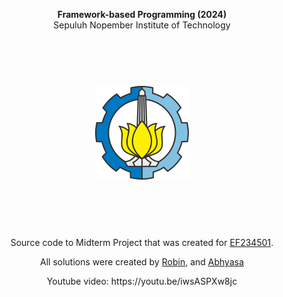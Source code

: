<p align="center"><b>Framework-based Programming (2024)</b><br>Sepuluh Nopember Institute of Technology</p>

<p align="center"><img src="https://raw.githubusercontent.com/Rubinskiy/IF184202-Data-Structures/main/its.png" style="transform: scale(0.5);"></p>
  
<p align="center">Source code to Midterm Project that was created for <a href="https://www.its.ac.id/informatika/academic/study-program/bachelor-degree/curriculum-handbook-and-syllabus-for-undergraduate-study-program/">EF234501</a>.</p>
<p align="center">All solutions were created by <a href="https://github.com/Rubinskiy">Robin</a>, and <a href="https://github.com/ahhbiasa">Abhyasa</a></p>

<p align="center">Youtube video: https://youtu.be/iwsASPXw8jc</p>
